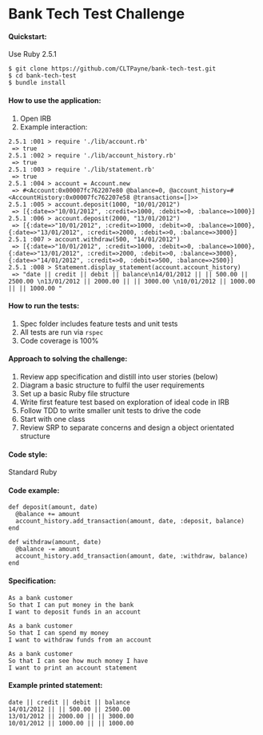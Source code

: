 Bank Tech Test Challenge
=================

#### Quickstart:
Use Ruby 2.5.1
```
$ git clone https://github.com/CLTPayne/bank-tech-test.git
$ cd bank-tech-test
$ bundle install
```

#### How to use the application:
1. Open IRB
2. Example interaction:
```
2.5.1 :001 > require './lib/account.rb'
 => true
2.5.1 :002 > require './lib/account_history.rb'
 => true
2.5.1 :003 > require './lib/statement.rb'
 => true
2.5.1 :004 > account = Account.new
 => #<Account:0x00007fc762207e80 @balance=0, @account_history=#<AccountHistory:0x00007fc762207e58 @transactions=[]>>
2.5.1 :005 > account.deposit(1000, "10/01/2012")
 => [{:date=>"10/01/2012", :credit=>1000, :debit=>0, :balance=>1000}]
2.5.1 :006 > account.deposit(2000, "13/01/2012")
 => [{:date=>"10/01/2012", :credit=>1000, :debit=>0, :balance=>1000}, {:date=>"13/01/2012", :credit=>2000, :debit=>0, :balance=>3000}]
2.5.1 :007 > account.withdraw(500, "14/01/2012")
 => [{:date=>"10/01/2012", :credit=>1000, :debit=>0, :balance=>1000}, {:date=>"13/01/2012", :credit=>2000, :debit=>0, :balance=>3000}, {:date=>"14/01/2012", :credit=>0, :debit=>500, :balance=>2500}]
2.5.1 :008 > Statement.display_statement(account.account_history)
 => "date || credit || debit || balance\n14/01/2012 || || 500.00 || 2500.00 \n13/01/2012 || 2000.00 || || 3000.00 \n10/01/2012 || 1000.00 || || 1000.00 "
```

#### How to run the tests:
1. Spec folder includes feature tests and unit tests
2. All tests are run via ```rspec```
3. Code coverage is 100%

#### Approach to solving the challenge:
1. Review app specification and distill into user stories (below)
2. Diagram a basic structure to fulfil the user requirements
3. Set up a basic Ruby file structure
4. Write first feature test based on exploration of ideal code in IRB
5. Follow TDD to write smaller unit tests to drive the code
6. Start with one class
7. Review SRP to separate concerns and design a object orientated structure

#### Code style:
Standard Ruby

#### Code example:
```
def deposit(amount, date)
  @balance += amount
  account_history.add_transaction(amount, date, :deposit, balance)
end

def withdraw(amount, date)
  @balance -= amount
  account_history.add_transaction(amount, date, :withdraw, balance)
end
```

#### Specification:
```
As a bank customer
So that I can put money in the bank
I want to deposit funds in an account

As a bank customer
So that I can spend my money
I want to withdraw funds from an account

As a bank customer
So that I can see how much money I have
I want to print an account statement
```

#### Example printed statement:
```
date || credit || debit || balance
14/01/2012 || || 500.00 || 2500.00
13/01/2012 || 2000.00 || || 3000.00
10/01/2012 || 1000.00 || || 1000.00
```
